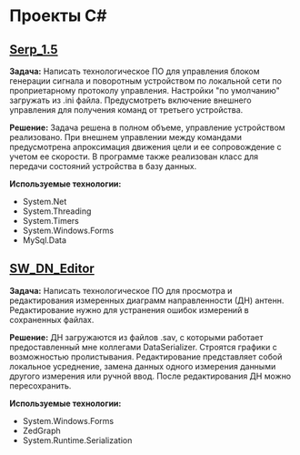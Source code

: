 # Проекты C#  

## [Serp_1.5](https://github.com/headsoft-mikhail/portfolio/tree/master/C%23/2018.12.19%20Serp_1.5)
**Задача:** Написать технологическое ПО для управления блоком генерации сигнала и поворотным устройством по локальной сети по проприетарному протоколу управления. Настройки "по умолчанию" загружать из .ini файла. Предусмотреть включение внешнего управления для получения команд от третьего устройства.  
 
**Решение:** Задача решена в полном объеме, управление устройством реализовано. При внешнем управлении между командами предусмотрена апроксимация движения цели  и ее сопровождение с учетом ее скорости. В программе также реализован класс для передачи состояний устройства в базу данных. 
  
**Используемые технологии:**
- System.Net
- System.Threading
- System.Timers
- System.Windows.Forms
- MySql.Data

## [SW_DN_Editor](https://github.com/headsoft-mikhail/portfolio/tree/master/C%23/2018.05.03%20SW_DN_Editor)  
**Задача:** Написать технологическое ПО для просмотра и редактирования измеренных диаграмм направленности (ДН) антенн. Редактирование нужно для устранения ошибок измерений в сохраненных файлах. 
 
**Решение:** ДН загружаются из файлов .sav, с которыми работает предоставленный мне коллегами DataSerializer. Строятся графики с возможностью пролистывания. Редактирование представляет собой локальное усреднение, замена данных одного измерения данными другого измерения или ручной ввод. После редактирования ДН можно пересохранить.    
  
**Используемые технологии:** 
- System.Windows.Forms
- ZedGraph
- System.Runtime.Serialization

